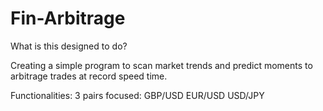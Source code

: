 # Fin-Arbitrage

What is this designed to do?

Creating a simple program to scan market trends and predict moments to arbitrage trades at record speed time.

Functionalities:
3 pairs focused: GBP/USD EUR/USD USD/JPY
